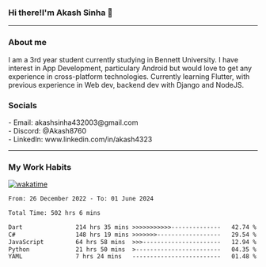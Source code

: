 <h3>Hi there!I'm Akash Sinha 👋</h3>

--- 

<h3>About me</h3>
I am a 3rd year student currently studying in Bennett University. I have interest in App Development, particulary Android but would love to get any experience in cross-platform technologies. Currently learning Flutter, with previous experience in Web dev, backend dev with Django and NodeJS.

<h3>Socials</h3>
 - Email: akashsinha432003@gmail.com<br>
 - Discord: @Akash8760<br>
 - LinkedIn: www.linkedin.com/in/akash4323<br>


---

<h3>My Work Habits</h3>

[![wakatime](https://wakatime.com/badge/user/938b2951-49cf-4810-9b9e-c17cde3d3343.svg)](https://wakatime.com/@938b2951-49cf-4810-9b9e-c17cde3d3343)

<!--START_SECTION:waka-->

```txt
From: 26 December 2022 - To: 01 June 2024

Total Time: 502 hrs 6 mins

Dart               214 hrs 35 mins >>>>>>>>>>>--------------   42.74 %
C#                 148 hrs 19 mins >>>>>>>------------------   29.54 %
JavaScript         64 hrs 58 mins  >>>----------------------   12.94 %
Python             21 hrs 50 mins  >------------------------   04.35 %
YAML               7 hrs 24 mins   -------------------------   01.48 %
```

<!--END_SECTION:waka-->

